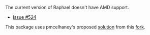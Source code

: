 The current version of Raphael doesn't have AMD support.

* [Issue #524](https://github.com/DmitryBaranovskiy/raphael/issues/524)


This package uses pmcelhaney's proposed
[solution](https://github.com/DmitryBaranovskiy/raphael/pull/540) from
this 
[fork](https://github.com/pmcelhaney/raphael/tree/pure-amd-2).

